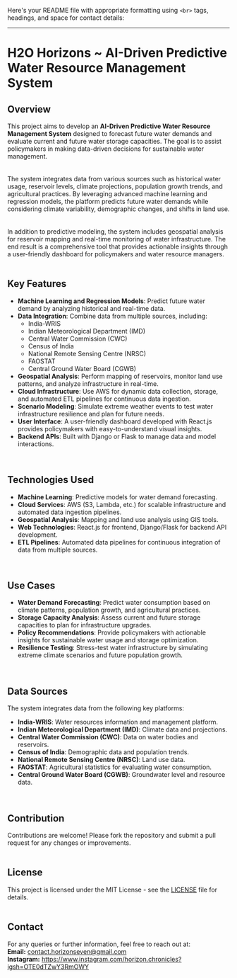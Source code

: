 Here's your README file with appropriate formatting using `<br>` tags, headings, and space for contact details:

---

# H2O Horizons ~ AI-Driven Predictive Water Resource Management System

## Overview  
This project aims to develop an **AI-Driven Predictive Water Resource Management System** designed to forecast future water demands and evaluate current and future water storage capacities. The goal is to assist policymakers in making data-driven decisions for sustainable water management.  
<br>  
The system integrates data from various sources such as historical water usage, reservoir levels, climate projections, population growth trends, and agricultural practices. By leveraging advanced machine learning and regression models, the platform predicts future water demands while considering climate variability, demographic changes, and shifts in land use.  
<br>  
In addition to predictive modeling, the system includes geospatial analysis for reservoir mapping and real-time monitoring of water infrastructure. The end result is a comprehensive tool that provides actionable insights through a user-friendly dashboard for policymakers and water resource managers.  
<br>

## Key Features  
- **Machine Learning and Regression Models**: Predict future water demand by analyzing historical and real-time data.  
- **Data Integration**: Combine data from multiple sources, including:
  - India-WRIS  
  - Indian Meteorological Department (IMD)  
  - Central Water Commission (CWC)  
  - Census of India  
  - National Remote Sensing Centre (NRSC)  
  - FAOSTAT  
  - Central Ground Water Board (CGWB)  
- **Geospatial Analysis**: Perform mapping of reservoirs, monitor land use patterns, and analyze infrastructure in real-time.  
- **Cloud Infrastructure**: Use AWS for dynamic data collection, storage, and automated ETL pipelines for continuous data ingestion.  
- **Scenario Modeling**: Simulate extreme weather events to test water infrastructure resilience and plan for future needs.  
- **User Interface**: A user-friendly dashboard developed with React.js provides policymakers with easy-to-understand visual insights.  
- **Backend APIs**: Built with Django or Flask to manage data and model interactions.  
<br>

## Technologies Used  
- **Machine Learning**: Predictive models for water demand forecasting.  
- **Cloud Services**: AWS (S3, Lambda, etc.) for scalable infrastructure and automated data ingestion pipelines.  
- **Geospatial Analysis**: Mapping and land use analysis using GIS tools.  
- **Web Technologies**: React.js for frontend, Django/Flask for backend API development.  
- **ETL Pipelines**: Automated data pipelines for continuous integration of data from multiple sources.  
<br>

## Use Cases  
- **Water Demand Forecasting**: Predict water consumption based on climate patterns, population growth, and agricultural practices.  
- **Storage Capacity Analysis**: Assess current and future storage capacities to plan for infrastructure upgrades.  
- **Policy Recommendations**: Provide policymakers with actionable insights for sustainable water usage and storage optimization.  
- **Resilience Testing**: Stress-test water infrastructure by simulating extreme climate scenarios and future population growth.  
<br>

## Data Sources  
The system integrates data from the following key platforms:  
- **India-WRIS**: Water resources information and management platform.  
- **Indian Meteorological Department (IMD)**: Climate data and projections.  
- **Central Water Commission (CWC)**: Data on water bodies and reservoirs.  
- **Census of India**: Demographic data and population trends.  
- **National Remote Sensing Centre (NRSC)**: Land use data.  
- **FAOSTAT**: Agricultural statistics for evaluating water consumption.  
- **Central Ground Water Board (CGWB)**: Groundwater level and resource data.  
<br>

## Contribution  
Contributions are welcome! Please fork the repository and submit a pull request for any changes or improvements.  
<br>

## License  
This project is licensed under the MIT License - see the [LICENSE](LICENSE) file for details.  
<br>

## Contact
For any queries or further information, feel free to reach out at: <br>
**Email:** contact.horizonseven@gmail.com <br>
**Instagram:** https://www.instagram.com/horizon.chronicles?igsh=OTE0dTZwY3RmOWY

